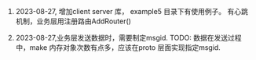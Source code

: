 1. 2023-08-27, 增加client server 库， example5 目录下有使用例子。
    有心跳机制，业务层用注册路由AddRouter() 

2. 2023-08-27,业务层发送数据时，需要制定msgid. 
   TODO: 数据在发送过程中，make 内存对象次数有点多，应该在proto 层面实现指定msgid.
